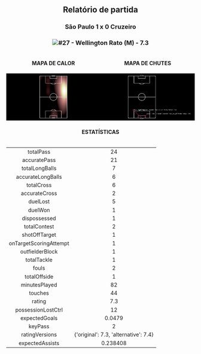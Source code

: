 <h2 style="text-align: center;">Relatório de partida</h3>

<h3 style="text-align: center;">São Paulo 1 x 0 Cruzeiro</h3>

<h3 style="text-align: center;"><img src="https://api.sofascore.com/api/v1/player/865356/image">#27 - Wellington Rato (M) - 7.3</h3>

<div style="text-align: left; display: grid; grid-template-columns: 1fr 1fr;">
  <div>
    <h4 style="text-align: center;">MAPA DE CALOR</h3>
    <img src=../players/heatmaps/11067295_865356.png>
</div>
  <div>
    <h4 style="text-align: center;">MAPA DE CHUTES</h3>
    <img src=../players/shotmaps/11067295_865356.png>
  </div>
</div>

<h4 style="text-align: center;">ESTATÍSTICAS</h3>
<div style="text-align: center; display: grid; grid-template-columns: 1fr;">
  <div>
    <table>
        <tr>
            <td>totalPass
            </td>
            <td>24
            </td>
        </tr><tr>
            <td>accuratePass
            </td>
            <td>21
            </td>
        </tr><tr>
            <td>totalLongBalls
            </td>
            <td>7
            </td>
        </tr><tr>
            <td>accurateLongBalls
            </td>
            <td>6
            </td>
        </tr><tr>
            <td>totalCross
            </td>
            <td>6
            </td>
        </tr><tr>
            <td>accurateCross
            </td>
            <td>2
            </td>
        </tr><tr>
            <td>duelLost
            </td>
            <td>5
            </td>
        </tr><tr>
            <td>duelWon
            </td>
            <td>1
            </td>
        </tr><tr>
            <td>dispossessed
            </td>
            <td>1
            </td>
        </tr><tr>
            <td>totalContest
            </td>
            <td>2
            </td>
        </tr><tr>
            <td>shotOffTarget
            </td>
            <td>1
            </td>
        </tr><tr>
            <td>onTargetScoringAttempt
            </td>
            <td>1
            </td>
        </tr><tr>
            <td>outfielderBlock
            </td>
            <td>1
            </td>
        </tr><tr>
            <td>totalTackle
            </td>
            <td>1
            </td>
        </tr><tr>
            <td>fouls
            </td>
            <td>2
            </td>
        </tr><tr>
            <td>totalOffside
            </td>
            <td>1
            </td>
        </tr><tr>
            <td>minutesPlayed
            </td>
            <td>82
            </td>
        </tr><tr>
            <td>touches
            </td>
            <td>44
            </td>
        </tr><tr>
            <td>rating
            </td>
            <td>7.3
            </td>
        </tr><tr>
            <td>possessionLostCtrl
            </td>
            <td>12
            </td>
        </tr><tr>
            <td>expectedGoals
            </td>
            <td>0.0479
            </td>
        </tr><tr>
            <td>keyPass
            </td>
            <td>2
            </td>
        </tr><tr>
            <td>ratingVersions
            </td>
            <td>{'original': 7.3, 'alternative': 7.4}
            </td>
        </tr><tr>
            <td>expectedAssists
            </td>
            <td>0.238408
            </td>
        </tr>
        </table>
</div>